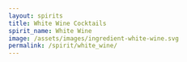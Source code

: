 ```yaml
---
layout: spirits
title: White Wine Cocktails
spirit_name: White Wine
image: /assets/images/ingredient-white-wine.svg
permalink: /spirit/white_wine/
---
```


